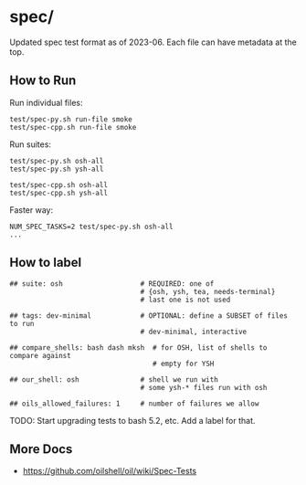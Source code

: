 spec/
====

Updated spec test format as of 2023-06.  Each file can have metadata at the
top.

## How to Run

Run individual files:

    test/spec-py.sh run-file smoke
    test/spec-cpp.sh run-file smoke

Run suites:

    test/spec-py.sh osh-all
    test/spec-py.sh ysh-all

    test/spec-cpp.sh osh-all
    test/spec-cpp.sh ysh-all

Faster way:

    NUM_SPEC_TASKS=2 test/spec-py.sh osh-all
    ...

## How to label


    ## suite: osh                   # REQUIRED: one of
                                    # {osh, ysh, tea, needs-terminal}
                                    # last one is not used

    ## tags: dev-minimal            # OPTIONAL: define a SUBSET of files to run
                                    # dev-minimal, interactive

    ## compare_shells: bash dash mksh  # for OSH, list of shells to compare against
                                       # empty for YSH

    ## our_shell: osh               # shell we run with
                                    # some ysh-* files run with osh

    ## oils_allowed_failures: 1     # number of failures we allow

TODO: Start upgrading tests to bash 5.2, etc.  Add a label for that.

## More Docs

- <https://github.com/oilshell/oil/wiki/Spec-Tests>

